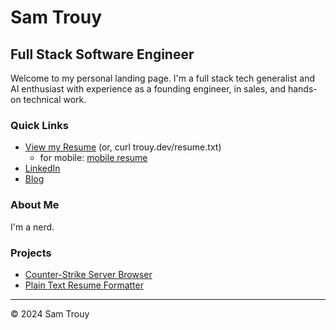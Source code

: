 # Sam Trouy
## Full Stack Software Engineer

Welcome to my personal landing page. I'm a full stack tech generalist and AI enthusiast with experience as a founding engineer, in sales, and hands-on technical work.

### Quick Links
- [View my Resume](resume.txt) (or, curl trouy.dev/resume.txt)
  - for mobile: [mobile resume](mobile_resume.txt)
- [LinkedIn](https://linkedin.com/in/sam-trouy)
- [Blog](/blog/)

### About Me
I'm a nerd.

### Projects
- [Counter-Strike Server Browser](https://findservers.net)
- [Plain Text Resume Formatter](https://github.com/samtrouy/resume)

---
© 2024 Sam Trouy
